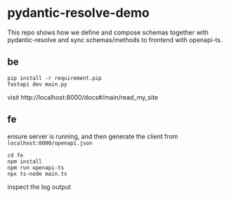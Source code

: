 # pydantic-resolve-demo
This repo shows how we define and compose schemas together with pydantic-resolve and sync schemas/methods to frontend with openapi-ts.

## be

```shell
pip install -r requirement.pip
fastapi dev main.py
```

visit http://localhost:8000/docs#/main/read_my_site


## fe

ensure server is running, and then generate the client from `localhost:8000/openapi.json`
```shell
cd fe
npm install
npm run openapi-ts
npx ts-node main.ts
```

inspect the log output
